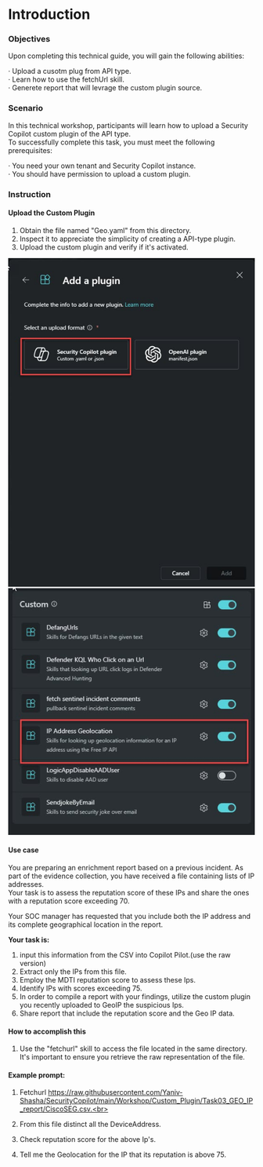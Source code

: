 # Introduction 

### Objectives

Upon completing this technical guide, you will gain the following abilities:<br>

· Upload a cusotm plug from API type.<br>
· Learn how to use the fetchUrl skill.<br>
· Generete report that will levrage the custom plugin source.<br>



### Scenario
In this technical workshop, participants will learn how to upload a Security Copilot custom plugin of the API type.<br> 
To successfully complete this task, you must meet the following prerequisites:<br>

· You need your own tenant and Security Copilot instance.<br>
· You should have permission to upload a custom plugin.<br>



###  Instruction
    

#### Upload the Custom Plugin 


1. Obtain the file named "Geo.yaml" from this directory.<br>
2. Inspect it to appreciate the simplicity of creating a API-type plugin.<br>
3. Upload the custom plugin and verify if it's activated.<br>

<img src="https://github.com/Yaniv-Shasha/SecurityCopilot/blob/5cd2b8bb01eb8e3762371631aef03dd55697aded/Workshop/Custom_Plugin/Task03_GEO_IP_report/images/upload_plugin.jpg"/>


<img src="https://github.com/Yaniv-Shasha/SecurityCopilot/blob/5cd2b8bb01eb8e3762371631aef03dd55697aded/Workshop/Custom_Plugin/Task03_GEO_IP_report/images/plugin_turn_on.jpg"/>


####  Use case

You are preparing an enrichment report based on a previous incident. As part of the evidence collection, you have received a file containing lists of IP addresses.<br> 
Your task is to assess the reputation score of these IPs and share the ones with a reputation score exceeding 70.<br> 

Your SOC manager has requested that you include both the IP address and its complete geographical location in the report.<br> 



**Your task is:**<br>

1. input this information from the CSV into Copilot Pilot.(use the raw version)
2. Extract only the IPs from this file.
3. Employ the MDTI reputation score to assess these Ips.
4. Identify IPs with scores exceeding 75.
5. In order to compile a report with your findings, utilize the custom plugin you recently uploaded to GeoIP the suspicious Ips.
6. Share report that include the reputation score and the Geo IP data.


####  How to accomplish this

1. Use the "fetchurl" skill to access the file located in the same directory. It's important to ensure you retrieve the raw representation of the file.<br> 

####   Example prompt:

1. Fetchurl https://raw.githubusercontent.com/Yaniv-Shasha/SecurityCopilot/main/Workshop/Custom_Plugin/Task03_GEO_IP_report/CiscoSEG.csv.<br> 

2. From this file distinct all the DeviceAddress.<br> 

3. Check reputation score for the above Ip's.<br> 

4. Tell me the Geolocation for the IP that its reputation is above 75.<br> 




